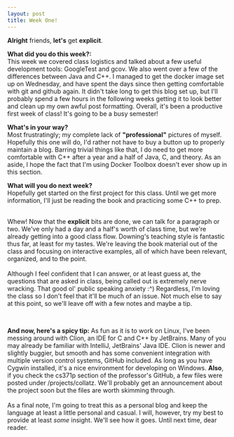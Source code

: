 ```yaml
---
layout: post
title: Week One!
---
```


<b>Alright</b> friends, <b>let's</b> get <b>explicit</b>.
<br>

<b>What did you do this week?:</b>
<br>This week we covered class logistics and talked about a few useful development tools: GoogleTest and gcov. We also went over a few of the differences between Java and C++. I managed to get the docker image set up on Wednesday, and have spent the days since then getting comfortable with git and github again. It didn't take long to get this blog set up, but I'll probably spend a few hours in the following weeks getting it to look better and clean up my own awful post formatting. Overall, it's been a productive first week of class! It's going to be a busy semester!<br>

<b>What's in your way?</b>
<br>Most frustratingly; my complete lack of <b>"professional"</b> pictures of myself. Hopefully this one will do, I'd rather not have to buy a button up to properly maintain a blog. Barring trivial things like that, I do need to get more comfortable with C++ after a year and a half of Java, C, and theory. As an aside, I hope the fact that I'm using Docker Toolbox doesn't ever show up in this section.<br>

<b>What will you do next week?</b>
<br>Hopefully get started on the first project for this class. Until we get more information, I'll just be reading the book and practicing some C++ to prep.<br><br>

<p>Whew! Now that the <b>explicit</b> bits are done, we can talk for a paragraph or two. We've only had a day and a half's worth of class time, but we're already getting into a good class flow. Downing's teaching style is fantastic thus far, at least for my tastes. We're leaving the book material out of the class and focusing on interactive examples, all of which have been relevant, organized, and to the point.<br><br>Although I feel confident that I can answer, or at least guess at, the questions that are asked in class, being called out is extremely nerve wracking. That good ol' public speaking anxiety :^) Regardless, I'm loving the class so I don't feel that it'll be much of an issue. Not much else to say at this point, so we'll leave off with a few notes and maybe a tip.</p><br>

<p><b>And now, here's a spicy tip:</b> As fun as it is to work on Linux, I've been messing around with Clion, an IDE for C and C++ by JetBrains. Many of you may already be familiar with IntelliJ, JetBrains' Java IDE. Clion is newer and slightly buggier, but smooth and has some convenient integration with multiple version control systems, GitHub included. As long as you have Cygwin installed, it's a nice environment for developing on Windows. <b>Also</b>, if you check the cs371p section of the professor's GitHub, a few files were posted under /projects/collatz. We'll probably get an announcement about the project soon but the files are worth skimming through.<br><br>As a final note, I'm going to treat this as a personal blog and keep the language at least a little personal and casual. I will, however, try my best to provide at least <i>some</i> insight. We'll see how it goes. Until next time, dear reader.</p>

